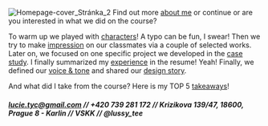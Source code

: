![Homepage-cover_Stránka_2](https://user-images.githubusercontent.com/79570985/149394844-a3df4acf-28b9-43d2-afce-8f140d755c5f.png)
Find out more [about me](https://lussytea.github.io/english-for-designers/03-aboutness/) or continue or are you interested in what we did on the course? 

To warm up we played with [characters](https://lussytea.github.io/english-for-designers/01-character-description/)! A typo can be fun, I swear! Then we try to make [impression](https://lussytea.github.io/english-for-designers/02-impression/) on our classmates via a couple of selected works. Later on, we focused on one specific project we developed in the [case study](https://lussytea.github.io/english-for-designers/03-aboutness/case-study.html). I finally summarized my [experience](https://lussytea.github.io/english-for-designers/04-experience/) in the resume! Yeah! Finally, we defined our [voice & tone](https://lussytea.github.io/english-for-designers/05-voice-tone/) and shared our [design story](https://lussytea.github.io/english-for-designers/06-storytelling/).

And what did I take from the course? Here is my TOP 5 [takeaways](https://lussytea.github.io/english-for-designers/07-takeaways/)!

##### lucie.tyc@gmail.com // +420 739 281 172 // Krizikova 139/47, 18600, Prague 8 - Karlin // VSKK // @lussy_tee
